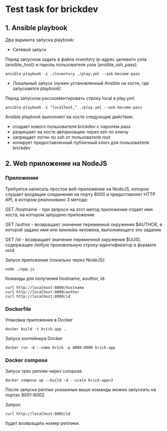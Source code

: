 # Test task for brickdev

## 1. Ansible playbook
Два варианта запуска playbook:

- Сетевой запуск

Перед запуском задать в файле inventory ip-адрес целевого узла (ansible_host) и пароль пользователя узла (ansible_ssh_pass).

```
ansible-playbook -i ./inventory ./play.yml --ask-become-pass  
```

- Локальный запуск (нужен установленный Ansible на хосте, где запускается playbook)

Перед запуском расскоментировать строку local в play.yml.

```
ansible-playbook -i "localhost," ./play.yml --ask-become-pass  
```

Ansible playbook выполняет на хосте следующие действия:

- создает нового пользователя brickdev с паролем pass 
- разрешает на хосте авторизацию через ssh по ключу
- запрещает логин по ssh от пользователя root 
- копирует предоставленный публичный ключ для пользователя brickdev

## 2. Web приложение на NodeJS
### Приложение
Требуется написать простое веб-приложение на NodeJS, которое слушает входящие соединения на порту 8000 и предоставляет HTTP API, в котором реализовано 3 метода:

GET /hostname - при запросе на этот метод приложение отдает имя хоста, на котором запущено приложение

GET /author - возвращает значение переменной окружения $AUTHOR, в которой задано имя или никнейм человека, выполняющего это задание

GET /id - возвращает значение переменной окружения $UUID, содержащее любую произвольную строку-идентификатор в формате uuid

Запуск приложения (локально через NodeJS):

```
node ./app.js
```

Команды для получения hostname, auuthor, id:

```
curl http://localhost:8000/hostname
curl http://localhost:8000/author
curl http://localhost:8000/id
```

### Dockerfile

Упаковка приложения в Docker

```
docker build -t brick-app .
```

Запуск контейнера Docker

```
docker run -d --name brick -p 8000:8000 brick-app
```

### Docker compose

Запуск трех реплик через compose

```
docker compose up --build -d --scale brick-app=3
```

После запуска реплик указанные выше команды можно запускать на портах 8001-8002.

Запрос

```
curl http://localhost:800X/id
```
будет возвращать номер реплики.



